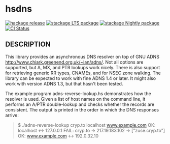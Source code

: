 hsdns
=====

[![hackage release](https://img.shields.io/hackage/v/hsdns.svg?label=hackage)](http://hackage.haskell.org/package/hsdns)
[![stackage LTS package](http://stackage.org/package/hsdns/badge/lts)](http://stackage.org/lts/package/hsdns)
[![stackage Nightly package](http://stackage.org/package/hsdns/badge/nightly)](http://stackage.org/nightly/package/hsdns)
[![CI Status](https://github.com/peti/hsdns/actions/workflows/haskell-ci.yml/badge.svg)](https://github.com/peti/hsdns/actions/workflows/haskell-ci.yml)

## DESCRIPTION

This library provides an asynchronous DNS resolver on top of GNU ADNS
<http://www.chiark.greenend.org.uk/~ian/adns/>. Not all options are supported,
but A, MX, and PTR lookups work nicely. There is also support for retrieving
generic RR types, CNAMEs, and for NSEC zone walking. The library can be
expected to work with fine ADNS 1.4 or later. It might also work with version
ADNS 1.3, but that hasn't been tested.

The example program adns-reverse-lookup.hs demonstrates how the resolver is
used. Given a list of host names on the command line, it performs an A/PTR
double-lookup and checks whether the records are consistent. The output is
printed in the order in which the DNS responses arrive:

> $ ./adns-reverse-lookup cryp.to localhost www.example.com
> OK: localhost <-> 127.0.0.1
> FAIL: cryp.to -> 217.19.183.102 -> ["zuse.cryp.to"]
> OK: www.example.com <-> 192.0.32.10
